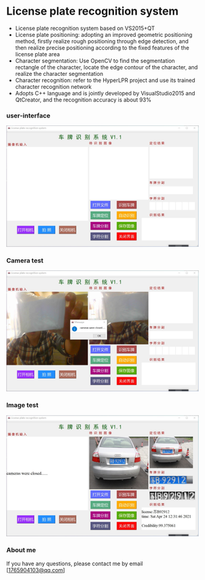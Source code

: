 # License plate recognition system

- License plate recognition system based on VS2015+QT
- License plate positioning: adopting an improved geometric positioning method, firstly realize rough positioning through edge detection, and then realize precise positioning according to the fixed features of the license plate area
- Character segmentation: Use OpenCV to find the segmentation rectangle of the character, locate the edge contour of the character, and realize the character segmentation
- Character recognition: refer to the HyperLPR project and use its trained character recognition network
- Adopts C++ language and is jointly developed by VisualStudio2015 and QtCreator, and the recognition accuracy is about 93%

### user-interface

![Snipaste_2021-04-24_12-30-24](img/Snipaste_2021-04-24_12-30-24.jpg)

### Camera test

![Snipaste_2021-04-24_12-31-22](img/Snipaste_2021-04-24_12-31-22.jpg)

### Image test

![Snipaste_2021-04-24_12-32-00](img/Snipaste_2021-04-24_12-32-00.jpg)

### About me

If you have any questions, please contact me by email [1765904103@qq.com]


